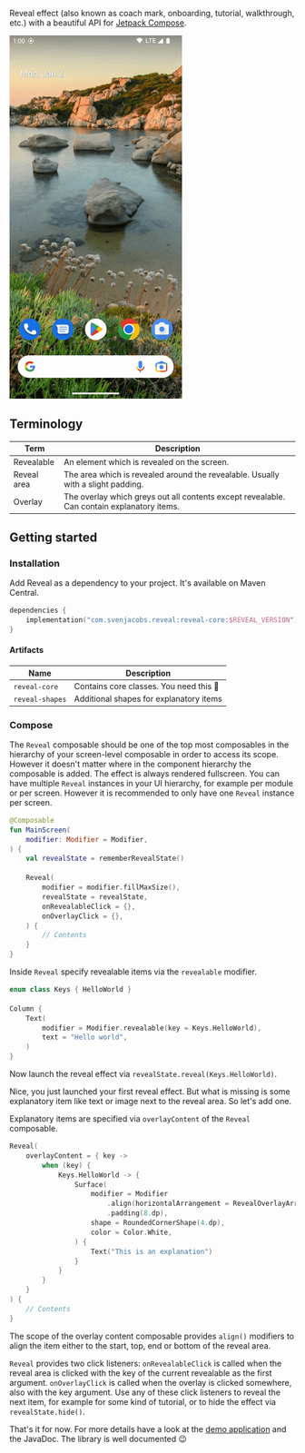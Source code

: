 Reveal effect (also known as coach mark, onboarding, tutorial, walkthrough, etc.)
with a beautiful API for [Jetpack Compose](https://developer.android.com/jetpack/compose).

![Demonstration](./assets/demo.gif)

## Terminology

| Term        | Description                                                                                |
|-------------|--------------------------------------------------------------------------------------------|
| Revealable  | An element which is revealed on the screen.                                                |
| Reveal area | The area which is revealed around the revealable. Usually with a slight padding.           |
| Overlay     | The overlay which greys out all contents except revealable. Can contain explanatory items. |

## Getting started

### Installation

Add Reveal as a dependency to your project. It's available on Maven Central.

```kotlin
dependencies {
    implementation("com.svenjacobs.reveal:reveal-core:$REVEAL_VERSION")
}
```

#### Artifacts

| Name            | Description                             |
|-----------------|-----------------------------------------|
| `reveal-core`   | Contains core classes. You need this 🙂 |
| `reveal-shapes` | Additional shapes for explanatory items |

### Compose

The `Reveal` composable should be one of the top most composables in the hierarchy of your
screen-level composable in order to access its scope. However it doesn't matter where in the
component hierarchy the composable is added. The effect is always rendered fullscreen.
You can have multiple `Reveal` instances in your UI hierarchy, for example per module or per
screen. However it is recommended to only have one `Reveal` instance per screen.

```kotlin
@Composable
fun MainScreen(
    modifier: Modifier = Modifier,
) {
    val revealState = rememberRevealState()

    Reveal(
        modifier = modifier.fillMaxSize(),
        revealState = revealState,
        onRevealableClick = {},
        onOverlayClick = {},
    ) {
        // Contents
    }
}
```

Inside `Reveal` specify revealable items via the `revealable` modifier.

```kotlin
enum class Keys { HelloWorld }

Column {
    Text(
        modifier = Modifier.revealable(key = Keys.HelloWorld),
        text = "Hello world",
    )
}
```

Now launch the reveal effect via `revealState.reveal(Keys.HelloWorld)`.

Nice, you just launched your first reveal effect. But what is missing is some explanatory item like
text or image next to the reveal area. So let's add one.

Explanatory items are specified via `overlayContent` of the `Reveal` composable.

```kotlin
Reveal(
    overlayContent = { key ->
        when (key) {
            Keys.HelloWorld -> {
                Surface(
                    modifier = Modifier
                        .align(horizontalArrangement = RevealOverlayArrangement.Horizontal.Start)
                        .padding(8.dp),
                    shape = RoundedCornerShape(4.dp),
                    color = Color.White,
                ) {
                    Text("This is an explanation")
                }
            }
        }
    }
) {
    // Contents
}
```

The scope of the overlay content composable provides `align()` modifiers to align the item either to
the start, top, end or bottom of the reveal area.

`Reveal` provides two click listeners: `onRevealableClick` is called when the reveal area is clicked
with the key of the current revealable as the first argument. `onOverlayClick` is called when the
overlay is clicked somewhere, also with the key argument. Use any of these click listeners to reveal
the next item, for example for some kind of tutorial, or to hide the effect via
`revealState.hide()`.

That's it for now. For more details have a look at the [demo application](./demo-android) and the
JavaDoc. The library is well documented 😉
